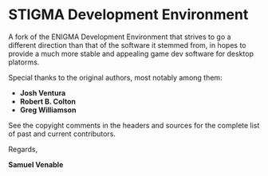 # STIGMA Development Environment

A fork of the ENIGMA Development Environment that strives to go a different direction than that of the software it stemmed from, in hopes to provide a much more stable and appealing game dev software for desktop platorms.

Special thanks to the original authors, most notably among them:

- **Josh Ventura**
- **Robert B. Colton**
- **Greg Williamson**

See the copyight comments in the headers and sources for the complete list of past and current contributors.

Regards,

**Samuel Venable**
